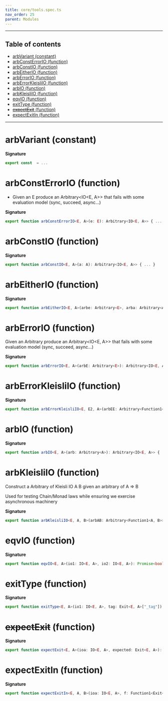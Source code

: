 ```yaml
---
title: core/tools.spec.ts
nav_order: 25
parent: Modules
---
```


---

<h2 class="text-delta">Table of contents</h2>

- [arbVariant (constant)](#arbvariant-constant)
- [arbConstErrorIO (function)](#arbconsterrorio-function)
- [arbConstIO (function)](#arbconstio-function)
- [arbEitherIO (function)](#arbeitherio-function)
- [arbErrorIO (function)](#arberrorio-function)
- [arbErrorKleisliIO (function)](#arberrorkleisliio-function)
- [arbIO (function)](#arbio-function)
- [arbKleisliIO (function)](#arbkleisliio-function)
- [eqvIO (function)](#eqvio-function)
- [exitType (function)](#exittype-function)
- [~~expectExit~~ (function)](#expectexit-function)
- [expectExitIn (function)](#expectexitin-function)

---

# arbVariant (constant)

**Signature**

```ts
export const  = ...
```

# arbConstErrorIO (function)

- Given an E produce an Arbitrary<IO<E, A>> that fails with some evaluation model (sync, succeed, async...)

**Signature**

```ts
export function arbConstErrorIO<E, A>(e: E): Arbitrary<IO<E, A>> { ... }
```

# arbConstIO (function)

**Signature**

```ts
export function arbConstIO<E, A>(a: A): Arbitrary<IO<E, A>> { ... }
```

# arbEitherIO (function)

**Signature**

```ts
export function arbEitherIO<E, A>(arbe: Arbitrary<E>, arba: Arbitrary<A>): Arbitrary<IO<E, A>> { ... }
```

# arbErrorIO (function)

Given an Arbitrary<E> produce an Arbitrary<IO<E, A>> that fails with some evaluation model (sync, succeed, async...)

**Signature**

```ts
export function arbErrorIO<E, A>(arbE: Arbitrary<E>): Arbitrary<IO<E, A>> { ... }
```

# arbErrorKleisliIO (function)

**Signature**

```ts
export function arbErrorKleisliIO<E, E2, A>(arbEE: Arbitrary<Function1<E, E2>>): Arbitrary<Function1<E, IO<E2, A>>> { ... }
```

# arbIO (function)

**Signature**

```ts
export function arbIO<E, A>(arb: Arbitrary<A>): Arbitrary<IO<E, A>> { ... }
```

# arbKleisliIO (function)

Construct a Arbitrary of Kleisli IO A B given an arbitrary of A => B

Used for testing Chain/Monad laws while ensuring we exercise asynchronous machinery

**Signature**

```ts
export function arbKleisliIO<E, A, B>(arbAB: Arbitrary<Function1<A, B>>): Arbitrary<Function1<A, IO<E, B>>> { ... }
```

# eqvIO (function)

**Signature**

```ts
export function eqvIO<E, A>(io1: IO<E, A>, io2: IO<E, A>): Promise<boolean> { ... }
```

# exitType (function)

**Signature**

```ts
export function exitType<E, A>(io1: IO<E, A>, tag: Exit<E, A>["_tag"]): Promise<void> { ... }
```

# ~~expectExit~~ (function)

**Signature**

```ts
export function expectExit<E, A>(ioa: IO<E, A>, expected: Exit<E, A>): Promise<void> { ... }
```

# expectExitIn (function)

**Signature**

```ts
export function expectExitIn<E, A, B>(ioa: IO<E, A>, f: Function1<Exit<E, A>, B>, expected: B): Promise<void> { ... }
```
